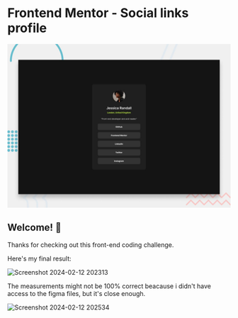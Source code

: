 # Frontend Mentor - Social links profile

![Design preview for the Social links profile coding challenge](./design/desktop-preview.jpg)

## Welcome! 👋

Thanks for checking out this front-end coding challenge.

Here's my final result:

![Screenshot 2024-02-12 202313](https://github.com/JoPanta/social-link-css-exercise/assets/108143759/1a5519b2-897d-425c-bdc7-dccb7c647cad)

The measurements might not be 100% correct beacause i didn't have access to the figma files, but it's close enough.


![Screenshot 2024-02-12 202534](https://github.com/JoPanta/social-link-css-exercise/assets/108143759/71a8eec9-2d03-48fe-98b8-949bd82b134d)
